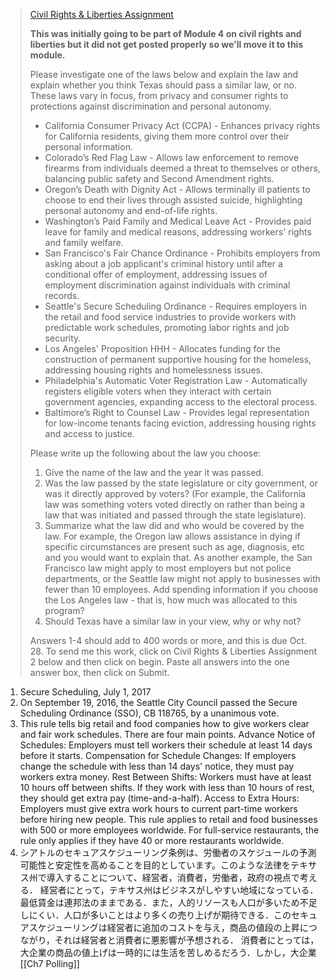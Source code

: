 > [Civil Rights & Liberties Assignment](https://acconline.austincc.edu/webapps/blackboard/content/listContent.jsp?course_id=_922732_1&content_id=_27006412_1# "Alternative formats")
> 
> **This was initially going to be part of Module 4 on civil rights and liberties but it did not get posted properly so we'll move it to this module.**
> 
> Please investigate one of the laws below and explain the law and explain whether you think Texas should pass a similar law, or no. These laws vary in focus, from privacy and consumer rights to protections against discrimination and personal autonomy.
> 
> - California Consumer Privacy Act (CCPA) - Enhances privacy rights for California residents, giving them more control over their personal information.
> - Colorado’s Red Flag Law - Allows law enforcement to remove firearms from individuals deemed a threat to themselves or others, balancing public safety and Second Amendment rights.
> - Oregon’s Death with Dignity Act - Allows terminally ill patients to choose to end their lives through assisted suicide, highlighting personal autonomy and end-of-life rights.
> - Washington’s Paid Family and Medical Leave Act - Provides paid leave for family and medical reasons, addressing workers' rights and family welfare.
> - San Francisco's Fair Chance Ordinance - Prohibits employers from asking about a job applicant's criminal history until after a conditional offer of employment, addressing issues of employment discrimination against individuals with criminal records.
> - Seattle's Secure Scheduling Ordinance - Requires employers in the retail and food service industries to provide workers with predictable work schedules, promoting labor rights and job security.
> - Los Angeles' Proposition HHH - Allocates funding for the construction of permanent supportive housing for the homeless, addressing housing rights and homelessness issues.
> - Philadelphia's Automatic Voter Registration Law - Automatically registers eligible voters when they interact with certain government agencies, expanding access to the electoral process.
> - Baltimore’s Right to Counsel Law - Provides legal representation for low-income tenants facing eviction, addressing housing rights and access to justice.
> 
> Please write up the following about the law you choose:
> 
> 1. Give the name of the law and the year it was passed.
> 2. Was the law passed by the state legislature or city government, or was it directly approved by voters? (For example, the California law was something voters voted directly on rather than being a law that was initiated and passed through the state legislature).
> 3. Summarize what the law did and who would be covered by the law. For example, the Oregon law allows assistance in dying if specific circumstances are present such as age, diagnosis, etc and you would want to explain that. As another example, the San Francisco law might apply to most employers but not police departments, or the Seattle law might not apply to businesses with fewer than 10 employees. Add spending information if you choose the Los Angeles law - that is, how much was allocated to this program?
> 4. Should Texas have a similar law in your view, why or why not? 
> 
> Answers 1-4 should add to 400 words or more, and this is due Oct. 28. To send me this work, click on Civil Rights & Liberties Assignment 2 below and then click on begin. Paste all answers into the one answer box, then click on Submit.

1. Secure Scheduling, July 1, 2017
2. On September 19, 2016, the Seattle City Council passed the Secure Scheduling Ordinance (SSO), CB 118765, by a unanimous vote.
3. This rule tells big retail and food companies how to give workers clear and fair work schedules. There are four main points. Advance Notice of Schedules: Employers must tell workers their schedule at least 14 days before it starts. Compensation for Schedule Changes: If employers change the schedule with less than 14 days' notice, they must pay workers extra money. Rest Between Shifts: Workers must have at least 10 hours off between shifts. If they work with less than 10 hours of rest, they should get extra pay (time-and-a-half). Access to Extra Hours: Employers must give extra work hours to current part-time workers before hiring new people. This rule applies to retail and food businesses with 500 or more employees worldwide. For full-service restaurants, the rule only applies if they have 40 or more restaurants worldwide.
4. シアトルのセキュアスケジューリング条例は、労働者のスケジュールの予測可能性と安定性を高めることを目的としています。このような法律をテキサス州で導入することについて、経営者，消費者，労働者，政府の視点で考える．
   経営者にとって，テキサス州はビジネスがしやすい地域になっている．最低賃金は連邦法のままである．また，人的リソースも人口が多いため不足しにくい．人口が多いことはより多くの売り上げが期待できる．このセキュアスケジューリングは経営者に追加のコストを与え，商品の値段の上昇につながり，それは経営者と消費者に悪影響が予想される．
   消費者にとっては，大企業の商品の値上げは一時的には生活を苦しめるだろう．しかし，大企業
[[Ch7 Polling]]